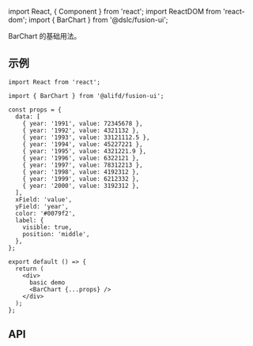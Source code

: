 import React, { Component } from 'react';
import ReactDOM from 'react-dom';
import { BarChart } from '@dslc/fusion-ui';

BarChart 的基础用法。

## 示例

```tsx
import React from 'react';

import { BarChart } from '@alifd/fusion-ui';

const props = {
  data: [
    { year: '1991', value: 72345678 },
    { year: '1992', value: 4321132 },
    { year: '1993', value: 33121112.5 },
    { year: '1994', value: 45227221 },
    { year: '1995', value: 4321221.9 },
    { year: '1996', value: 6322121 },
    { year: '1997', value: 78312213 },
    { year: '1998', value: 4192312 },
    { year: '1999', value: 6212332 },
    { year: '2000', value: 3192312 },
  ],
  xField: 'value',
  yField: 'year',
  color: '#0079f2',
  label: {
    visible: true,
    position: 'middle',
  },
};

export default () => {
  return (
    <div>
      basic demo
      <BarChart {...props} />
    </div>
  );
};
```

## API

<API hideTitle src="@/components/bar-chart/index.tsx" />
